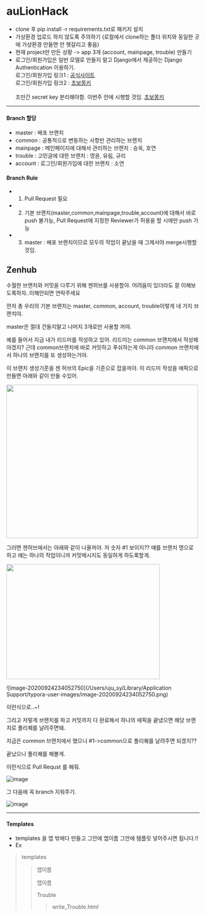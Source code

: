 # auLionHack

- clone 후 pip install -r requirements.txt로 패키지 설치
- 가상환경 업로드 하지 않도록 주의하기 (로컬에서 clone하는 폴더 위치와 동일한 곳에 가상환경 만들면 안 헷갈리고 좋음)
- 현재 project만 만든 상황 -> app 3개 (account, mainpage, trouble) 만들기 
- 로그인/회원가입은 일반 모델로 만들지 말고 Django에서 제공하는 Django Authentication 이용하기.<br>
로그인/회원가입 링크1 : [공식사이트](https://developer.mozilla.org/ko/docs/Learn/Server-side/Django/Authentication)<br>
로그인/회원가입 링크2 : [초보몽키](https://wayhome25.github.io/django/2017/03/01/django-99-my-first-project-2/)
<br><br>
조만간 secret key 분리해야함. 이번주 안에 시행할 것임. [초보몽키](https://wayhome25.github.io/django/2017/07/11/django-settings-secret-key/)

---------------

#### Branch 할당
- master : 배포 브랜치<br>
- common : 공통적으로 변동하는 사항만 관리하는 브랜치 <br>
- mainpage : 메인페이지에 대해서 관리하는 브랜치 : 승욱, 호연<br>
- trouble : 고민글에 대한 브랜치 : 영윤, 유림, 규리<br>
- account : 로그인/회원가입에 대한 브랜치 : 소연<br>

#### Branch Rule
- 1. Pull Request 필요
- 2. 기본 브랜치(master,common,mainpage,trouble,account)에 대해서 바로 push 불가능, Pull Request에 지정한 Reviewer가 허용을 할 시에만 push 가능
- 3. master : 배포 브랜치이므로 모두의 작업이 끝났을 때 그제서야 merge시행할 것임. 



## Zenhub

수월한 브랜치와 커밋을 다루기 위해 젠허브를 사용할야. 어려움이 있더라도 잘 이해보도록하자..이해안되면 연락주세요

먼저 총 우리의 기본 브랜치는 master, common, account, trouble이렇게 네 가지 브랜치야.

 master은 절대 건들지말고 나머지 3개로만 사용할 꺼야. 

예를 들어서 지금 내가 리드미를 작성하고 있어. 리드미는 common 브랜치에서 작성해야겠지? 근데 common브랜치에 바로 커밋하고 푸쉬하는게 아니라 common 브랜치에서 하나의 브랜치를 또 생성하는거야. 

이 브랜치 생성기준을 젠 허브의 Epic을 기준으로 잡을꺼야. 이 리드미 작성을 에픽으로 만들면 아래와 같이 만들 수있어.

<img src="https://user-images.githubusercontent.com/49120090/94159105-24088180-febe-11ea-8f93-71c36cf94aa6.png" width="500" height="400">



그러면 젠허브에서는 아래와 같이 나올꺼야. 저 숫자 #1 보이지?? 얘를 브랜치 명으로 하고 얘는 하나의 작업이니까 커밋메시지도 동일하게 하도록할게.

<img src="https://user-images.githubusercontent.com/49120090/94159954-1bfd1180-febf-11ea-90aa-c98bf4986a3e.png" width="400" height="300">

![image-20200924234052750](/Users/uju_sy/Library/Application Support/typora-user-images/image-20200924234052750.png)

이런식으로..~! 

그리고 저렇게 브랜치를 파고 커밋까지 다 완료해서 하나의 에픽을 끝냈으면 해당 브랜치로 풀리퀘를 날려주면돼.

지금은 common 브랜치에서 했으니 #1->common으로 풀리퀘를 날려주면 되겠지??

끝났으니 풀리퀘를 해볼게.

이런식으로 Pull Requst 를 해줘.

![image](https://user-images.githubusercontent.com/49120090/94160614-c117ea00-febf-11ea-8ea1-1b3fb344d30f.png)

그 다음에 꼭 branch 지워주기.

![image](https://user-images.githubusercontent.com/49120090/94160924-2075fa00-fec0-11ea-8dc8-98ab373a14f5.png)



---------------

#### Templates 

* templates 을 앱 밖에다 만들고 그안에 앱이름 그안에 템플릿 넣어주시면 됩니다.!!
* Ex 

> templates
>
> > 앱이름
> >
> > 앱이름
> >
> > Trouble
> >
> > > write_Trouble.html
